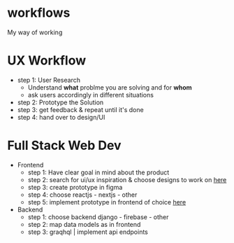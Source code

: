 # workflows
My way of working

# UX Workflow
- step 1: User Research
   - Understand __what__ problme you are solving and for __whom__
   - ask users accordingly in different situations
- step 2: Prototype the Solution
- step 3: get feedback & repeat until it's done
- step 4: hand over to design/UI

# Full Stack Web Dev
- Frontend
  - step 1: Have clear goal in mind about the product
  - step 2: search for ui/ux inspiration & choose designs to work on [here](https://github.com/JDRanpariya/workflows/blob/main/frontend_02.md)
  - step 3: create prototype in figma
  - step 4: choose reactjs - nextjs - other
  - step 5: implement prototype in frontend of choice [here](https://github.com/JDRanpariya/workflows/blob/main/frontend_04.md)
- Backend
  - step 1: choose backend django - firebase - other
  - step 2: map data models as in frontend
  - step 3: graqhql |  implement api endpoints
